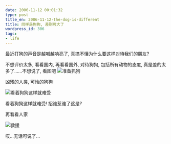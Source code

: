 ```yaml
---
date: 2006-11-12 00:01:32
type: post
title_en: 2006-11-12-the-dog-is-different
title: 同样是狗狗, 差别可大了
wordpress_id: 306
tags:
- life
---
```


最近打狗的声音是越喊越响亮了, 真搞不懂为什么要这样对待我们的朋友?

不想评价太多, 看看国内, 再看看国外, 对待狗狗, 包括所有动物的态度, 真是差的太多了......不想说了, 看图吧
![准备抓狗](http://album.sina.com.cn/pic/4b084ad102000f5v)

凶残的人类, 可怜的狗狗

![看着狗狗这样就难受](http://album.sina.com.cn/pic/4b084ad102000f5w)

看着狗狗这样就难受! 招谁惹谁了这是?

再看看人家

![救援](http://album.sina.com.cn/pic/4b084ad102000f5u)

哎...无话可说了...
